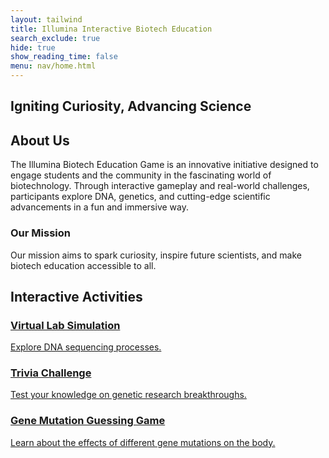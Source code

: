 ```yaml
---
layout: tailwind
title: Illumina Interactive Biotech Education
search_exclude: true
hide: true
show_reading_time: false
menu: nav/home.html
---
```


<!-- Hero Section -->
<section id="welcome" class="h-screen flex flex-col items-center justify-center text-center bg-cover bg-center relative" style="background-image: url('https://scitechdaily.com/images/DNA-Genetics.gif');">
    <div class="absolute inset-0 bg-black opacity-50"></div>
    <div class="relative z-10">
        <h1 class="text-6xl font-bold text-white neon-glow">
            <span id="typewriter"></span>
        </h1>
        <h2 class="text-2xl mt-4 text-white opacity-80">Igniting Curiosity, Advancing Science</h2>
    </div>
</section>

<!-- About Us Section -->
<section id="about" class="py-20 text-center bg-gray-900">
    <h2 class="text-5xl font-bold text-white fade-in">About Us</h2>
    <p class="text-xl text-gray-300 mt-4 max-w-4xl mx-auto fade-in">
        The Illumina Biotech Education Game is an innovative initiative designed to engage students and the community in the fascinating world of biotechnology. Through interactive gameplay and real-world challenges, participants explore DNA, genetics, and cutting-edge scientific advancements in a fun and immersive way.
    </p>
</section>

<!-- Our Mission Section -->
<section id="mission" class="py-20 text-center bg-black">
    <h3 class="text-5xl font-bold text-white fade-in">Our Mission</h3>
    <p class="text-xl text-gray-300 mt-4 max-w-4xl mx-auto fade-in">
        Our mission aims to spark curiosity, inspire future scientists, and make biotech education accessible to all.
    </p>
</section>

<!-- Interactive Activities Section -->
<section id="ai-solutions" class="py-20 bg-gray-900">
    <h2 class="text-5xl font-bold text-center text-white mb-10 fade-in">Interactive Activities</h2>
    <div class="grid grid-cols-1 md:grid-cols-3 gap-8 mx-auto max-w-6xl">
        <a href="{{ site.baseurl }}/simulationDNA">
            <div class="bg-white p-6 rounded-lg shadow-lg hover:scale-105 ai-card">
                <h3 class="text-3xl font-bold mb-2 text-black">Virtual Lab Simulation</h3>
                <p class="text-xl text-gray-700">Explore DNA sequencing processes.</p>
            </div>
        </a>
        <a href="{{ site.baseurl }}/trivia">
            <div class="bg-white p-6 rounded-lg shadow-lg hover:scale-105 ai-card">
                <h3 class="text-3xl font-bold mb-2 text-black">Trivia Challenge</h3>
                <p class="text-xl text-gray-700">Test your knowledge on genetic research breakthroughs.</p>
            </div>
        </a>
        <a href="{{ site.baseurl }}/genes">
            <div class="bg-white p-6 rounded-lg shadow-lg hover:scale-105 ai-card">
                <h3 class="text-3xl font-bold mb-2 text-black">Gene Mutation Guessing Game</h3>
                <p class="text-xl text-gray-700">Learn about the effects of different gene mutations on the body.</p>
            </div>
        </a>
    </div>
</section>

<!-- Typewriter Effect Script -->
<script>
document.addEventListener("DOMContentLoaded", function () {
    const text = "Illumina Interactive Biotech Education";
    let index = 0;
    const speed = 100; // typing speed in milliseconds
    const typewriter = document.getElementById("typewriter");

    function type() {
        if (index < text.length) {
            typewriter.textContent += text.charAt(index);
            index++;
            setTimeout(type, speed);
        }
    }

    type();
});
</script>

<!-- Custom Styles -->
<style>
/* Blue Scrollbar */
::-webkit-scrollbar {
    width: 10px;
}

::-webkit-scrollbar-track {
    background: #f1f1f1;
}

::-webkit-scrollbar-thumb {
    background: #2563EB;
    border-radius: 5px;
}

::-webkit-scrollbar-thumb:hover {
    background: #1E40AF;
}
</style>